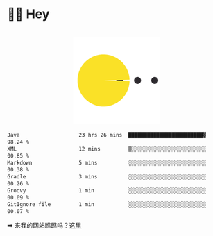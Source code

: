 
# 👋🏻 Hey
<div align="center">
	<br>
	<img src="https://raw.githubusercontent.com/Aniket965/Aniket965/master/pacman.svg?sanitize=true" width="200" height="200">
	<br>
</div>

<!--START_SECTION:waka-->

```text
Java                   23 hrs 26 mins  ████████████████████████▓   98.24 %
XML                    12 mins         ▒░░░░░░░░░░░░░░░░░░░░░░░░   00.85 %
Markdown               5 mins          ░░░░░░░░░░░░░░░░░░░░░░░░░   00.38 %
Gradle                 3 mins          ░░░░░░░░░░░░░░░░░░░░░░░░░   00.26 %
Groovy                 1 min           ░░░░░░░░░░░░░░░░░░░░░░░░░   00.09 %
GitIgnore file         1 min           ░░░░░░░░░░░░░░░░░░░░░░░░░   00.07 %
```

<!--END_SECTION:waka-->

 ➡️  来我的网站瞧瞧吗？[这里](https://www.shaolongfei.com)
